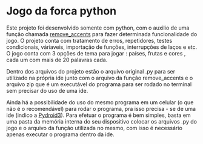 
# Jogo da forca python

Este projeto foi desenvolvido somente com python, com o auxilio de uma função
chamada [remove_accents](https://gist.github.com/luizomf/54b58615cd674db44153470c369a8284) para fazer determinada funcionalidade do jogo. O projeto
conta com tratamento de erros, repetidores, testes condicionais, váriaveis, importação
de funções, interrupções de laços e etc. O jogo conta com 3 opções de tema 
para jogar : países, frutas e cores , cada um com mais de 20 palavras cada.

Dentro dos arquivos do projeto estão o arquivo original .py para ser utilizado 
na própria ide junto com o arquivo da função remove_accents e o  arquivo zip que 
é um executável do programa para ser rodado no terminal sem precisar do uso de uma
ide.

Ainda há a possibilidade do uso do mesmo programa em um celular (o que não é o recomendável)
para rodar o programa, pra isso precisa - se de uma ide (indico a [Pydroid3](https://play.google.com/store/apps/details?id=ru.iiec.pydroid3&hl=pt_BR&gl=US)). Para efetuar o
programa é bem simples, basta em uma pasta da memória interna do seu dispositivo colocar os
arquivos .py do jogo e o arquivo da função utilizada no mesmo, com isso é necessário apenas
executar o programa dentro da ide.
